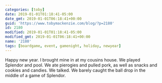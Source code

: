 ```yaml
---
categories: [toby]
date: 2019-01-01T01:18:41-05:00
date_gmt: 2019-01-01T06:18:41+00:00
guid: 'https://www.tobymackenzie.com/blog/?p=2180'
id: 2180
modified: 2019-01-01T01:18:41-05:00
modified_gmt: 2019-01-01T06:18:41+00:00
name: '2180'
tags: [boardgame, event, gamenight, holiday, newyear]
---
```


Happy new year.<!--more-->  I brought mine in at my cousins house.  We played Splendor and pool.  We ate pierogies and pulled pork, as well as snacks and cookies and candies.  We talked.  We barely caught the ball drop in the middle of a game of Splendor.

